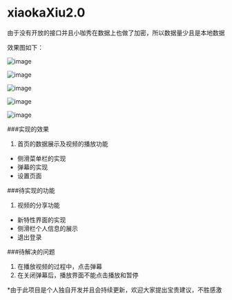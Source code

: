 # xiaokaXiu2.0

由于没有开放的接口并且小咖秀在数据上也做了加密，所以数据量少且是本地数据

效果图如下：

![image](https://github.com/RuningFish/xiaokaXiu2.0/blob/master/ScreenShot/Snip20160308_9.png) 

![image](https://github.com/RuningFish/xiaokaXiu2.0/blob/master/ScreenShot/Snip20160308_10.png) 

![image](https://github.com/RuningFish/xiaokaXiu2.0/blob/master/ScreenShot/Snip20160308_11.png) 

![image](https://github.com/RuningFish/xiaokaXiu2.0/blob/master/ScreenShot/Snip20160308_12.png) 

![image](https://github.com/RuningFish/xiaokaXiu2.0/blob/master/ScreenShot/Snip20160308_13.png) 



###实现的效果
1. 首页的数据展示及视频的播放功能
* 侧滑菜单栏的实现
* 弹幕的实现
* 设置页面

###待实现的功能
1. 视频的分享功能
- 新特性界面的实现
- 侧滑栏个人信息的展示
- 退出登录

###待解决的问题
1. 在播放视频的过程中，点击弹幕
2. 在关闭弹幕后，播放界面不能点击播放和暂停

*由于此项目是个人独自开发并且会持续更新，欢迎大家提出宝贵建议，不胜感激